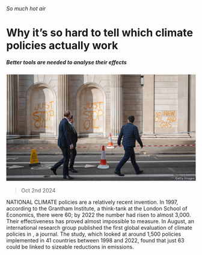 ###### So much hot air

# Why it’s so hard to tell which climate policies actually work 

##### Better tools are needed to analyse their effects 

![image](images/20241005_STP003.jpg) 

> Oct 2nd 2024 

NATIONAL CLIMATE policies are a relatively recent invention. In 1997, according to the Grantham Institute, a think-tank at the London School of Economics, there were 60; by 2022 the number had risen to almost 3,000. Their effectiveness has proved almost impossible to measure. In August, an international research group published the first global evaluation of climate policies in , a journal. The study, which looked at around 1,500 policies implemented in 41 countries between 1998 and 2022, found that just 63 could be linked to sizeable reductions in emissions. 

